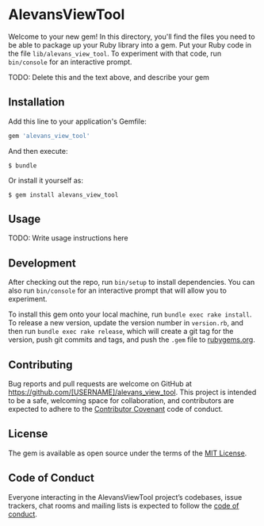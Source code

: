 # AlevansViewTool

Welcome to your new gem! In this directory, you'll find the files you need to be able to package up your Ruby library into a gem. Put your Ruby code in the file `lib/alevans_view_tool`. To experiment with that code, run `bin/console` for an interactive prompt.

TODO: Delete this and the text above, and describe your gem

## Installation

Add this line to your application's Gemfile:

```ruby
gem 'alevans_view_tool'
```

And then execute:

    $ bundle

Or install it yourself as:

    $ gem install alevans_view_tool

## Usage

TODO: Write usage instructions here

## Development

After checking out the repo, run `bin/setup` to install dependencies. You can also run `bin/console` for an interactive prompt that will allow you to experiment.

To install this gem onto your local machine, run `bundle exec rake install`. To release a new version, update the version number in `version.rb`, and then run `bundle exec rake release`, which will create a git tag for the version, push git commits and tags, and push the `.gem` file to [rubygems.org](https://rubygems.org).

## Contributing

Bug reports and pull requests are welcome on GitHub at https://github.com/[USERNAME]/alevans_view_tool. This project is intended to be a safe, welcoming space for collaboration, and contributors are expected to adhere to the [Contributor Covenant](http://contributor-covenant.org) code of conduct.

## License

The gem is available as open source under the terms of the [MIT License](https://opensource.org/licenses/MIT).

## Code of Conduct

Everyone interacting in the AlevansViewTool project’s codebases, issue trackers, chat rooms and mailing lists is expected to follow the [code of conduct](https://github.com/[USERNAME]/alevans_view_tool/blob/master/CODE_OF_CONDUCT.md).

